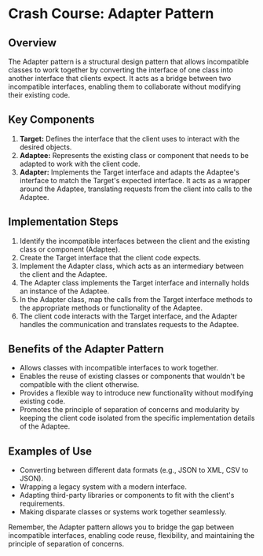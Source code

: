# Crash Course: Adapter Pattern

## Overview
The Adapter pattern is a structural design pattern that allows incompatible classes to work together by converting the interface of one class into another interface that clients expect. It acts as a bridge between two incompatible interfaces, enabling them to collaborate without modifying their existing code.

## Key Components
1. **Target:** Defines the interface that the client uses to interact with the desired objects.
2. **Adaptee:** Represents the existing class or component that needs to be adapted to work with the client code.
3. **Adapter:** Implements the Target interface and adapts the Adaptee's interface to match the Target's expected interface. It acts as a wrapper around the Adaptee, translating requests from the client into calls to the Adaptee.

## Implementation Steps
1. Identify the incompatible interfaces between the client and the existing class or component (Adaptee).
2. Create the Target interface that the client code expects.
3. Implement the Adapter class, which acts as an intermediary between the client and the Adaptee.
4. The Adapter class implements the Target interface and internally holds an instance of the Adaptee.
5. In the Adapter class, map the calls from the Target interface methods to the appropriate methods or functionality of the Adaptee.
6. The client code interacts with the Target interface, and the Adapter handles the communication and translates requests to the Adaptee.

## Benefits of the Adapter Pattern
- Allows classes with incompatible interfaces to work together.
- Enables the reuse of existing classes or components that wouldn't be compatible with the client otherwise.
- Provides a flexible way to introduce new functionality without modifying existing code.
- Promotes the principle of separation of concerns and modularity by keeping the client code isolated from the specific implementation details of the Adaptee.

## Examples of Use
- Converting between different data formats (e.g., JSON to XML, CSV to JSON).
- Wrapping a legacy system with a modern interface.
- Adapting third-party libraries or components to fit with the client's requirements.
- Making disparate classes or systems work together seamlessly.

Remember, the Adapter pattern allows you to bridge the gap between incompatible interfaces, enabling code reuse, flexibility, and maintaining the principle of separation of concerns.
